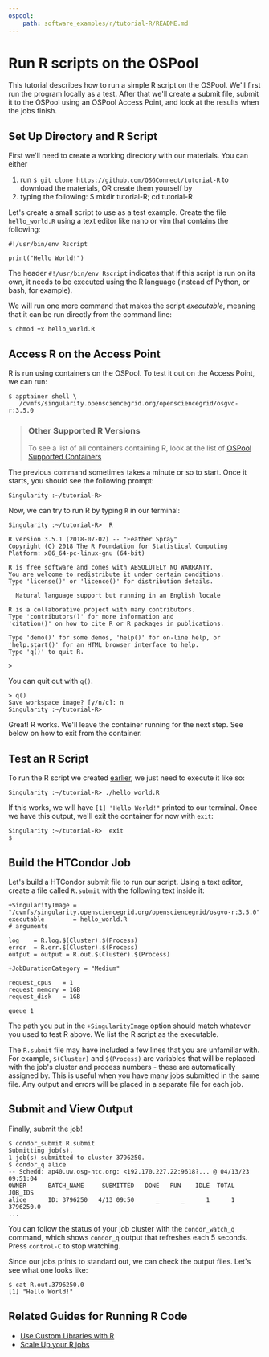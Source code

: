 ```yaml
---
ospool:
    path: software_examples/r/tutorial-R/README.md
---
```


# Run R scripts on the OSPool

This tutorial describes how to run a simple R script on the OSPool. We'll first run the program locally as a test.  After that we'll create a submit file, submit it to the OSPool using an OSPool Access Point, and look at the results when the jobs finish.

## Set Up Directory and R Script

First we'll need to create a working directory with our materials. You can either 

1. run `$ git clone https://github.com/OSGConnect/tutorial-R` to download the materials, OR create them yourself by
1. typing the following:
		$ mkdir tutorial-R; cd tutorial-R

Let's create a small script to use as a test example. Create the file `hello_world.R` using a text editor like nano or vim that contains the following:

	#!/usr/bin/env Rscript
	
	print("Hello World!")

The header `#!/usr/bin/env Rscript` indicates that if this script is run on its 
own, it needs to be executed using the R language (instead of Python, or bash, for example). 

We will run one more command that makes the script *executable*, meaning that it 
can be run directly from the command line: 

	$ chmod +x hello_world.R

## Access R on the Access Point

R is run using containers on the OSPool. To test it out on the Access Point, we can run: 

	$ apptainer shell \
       /cvmfs/singularity.opensciencegrid.org/opensciencegrid/osgvo-r:3.5.0

> ### Other Supported R Versions
> 
> To see a list of all containers containing R, look at the 
> list of [OSPool Supported Containers]()

The previous command sometimes takes a minute or so to start. Once it starts, you 
should see the following prompt: 

	Singularity :~/tutorial-R>  

Now, we can try to run R by typing `R` in our terminal: 

	Singularity :~/tutorial-R>  R
	
	R version 3.5.1 (2018-07-02) -- "Feather Spray"
	Copyright (C) 2018 The R Foundation for Statistical Computing
	Platform: x86_64-pc-linux-gnu (64-bit)

	R is free software and comes with ABSOLUTELY NO WARRANTY.
	You are welcome to redistribute it under certain conditions.
	Type 'license()' or 'licence()' for distribution details.

	  Natural language support but running in an English locale

	R is a collaborative project with many contributors.
	Type 'contributors()' for more information and
	'citation()' on how to cite R or R packages in publications.

	Type 'demo()' for some demos, 'help()' for on-line help, or
	'help.start()' for an HTML browser interface to help.
	Type 'q()' to quit R.

	> 

You can quit out with `q()`. 

	> q()
	Save workspace image? [y/n/c]: n
	Singularity :~/tutorial-R>

Great! R works. We'll leave the container running for the next step. See below 
on how to exit from the container. 

## Test an R Script

To run the R script we created [earlier](#set-up-directory-and-r-script), we just need to execute it like so: 

	Singularity :~/tutorial-R> ./hello_world.R

If this works, we will have `[1] "Hello World!"` printed to our terminal. Once we have this output, we'll exit the container for now with `exit`: 

	Singularity :~/tutorial-R>  exit
	$ 

## Build the HTCondor Job

Let's build a HTCondor submit file to run our script. Using a text editor, create a file called `R.submit` with the following text inside it:

	+SingularityImage = "/cvmfs/singularity.opensciencegrid.org/opensciencegrid/osgvo-r:3.5.0"
	executable		  = hello_world.R
	# arguments

	log    = R.log.$(Cluster).$(Process)
	error  = R.err.$(Cluster).$(Process)
	output = output = R.out.$(Cluster).$(Process)

	+JobDurationCategory = "Medium"

	request_cpus   = 1
	request_memory = 1GB
	request_disk   = 1GB

	queue 1

The path you put in the `+SingularityImage` option should match whatever you used 
to test R above. We list the R script as the executable. 

The `R.submit` file may have included a few lines that you are unfamiliar with.  For example, `$(Cluster)` and `$(Process)` are variables that will be replaced with the job's cluster and process numbers - these are automatically assigned by.  This is useful when you have many jobs submitted in the same file.  Any output and errors will be placed in a separate file for each job.

## Submit and View Output

Finally, submit the job!

	$ condor_submit R.submit
	Submitting job(s).
	1 job(s) submitted to cluster 3796250.
	$ condor_q alice
	-- Schedd: ap40.uw.osg-htc.org: <192.170.227.22:9618?... @ 04/13/23 09:51:04
	OWNER      BATCH_NAME     SUBMITTED   DONE   RUN    IDLE  TOTAL JOB_IDS
	alice	   ID: 3796250   4/13 09:50      _      _      1      1 3796250.0
	...

You can follow the status of your job cluster with the `condor_watch_q` command, which shows `condor_q` output that refreshes each 5 seconds.  Press `control-C` to stop watching.

Since our jobs prints to standard out, we can check the output files. Let's see what one looks like:

	$ cat R.out.3796250.0
	[1] "Hello World!"

## Related Guides for Running R Code

 - [Use Custom Libraries with R]()
 - [Scale Up your R jobs]()

